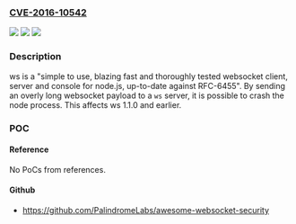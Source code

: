 ### [CVE-2016-10542](https://cve.mitre.org/cgi-bin/cvename.cgi?name=CVE-2016-10542)
![](https://img.shields.io/static/v1?label=Product&message=ws%20node%20module&color=blue)
![](https://img.shields.io/static/v1?label=Version&message=n%2Fa&color=blue)
![](https://img.shields.io/static/v1?label=Vulnerability&message=Denial%20of%20Service%20(CWE-400)&color=brighgreen)

### Description

ws is a "simple to use, blazing fast and thoroughly tested websocket client, server and console for node.js, up-to-date against RFC-6455". By sending an overly long websocket payload to a `ws` server, it is possible to crash the node process. This affects ws 1.1.0 and earlier.

### POC

#### Reference
No PoCs from references.

#### Github
- https://github.com/PalindromeLabs/awesome-websocket-security

